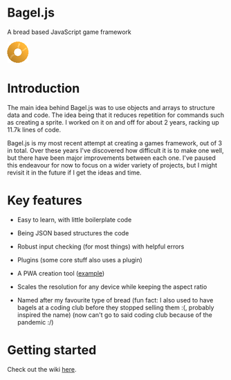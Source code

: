 # Bagel.js
A bread based JavaScript game framework

![alt text](https://github.com/hedgehog125/Bagel.js/blob/veryVeryUnstable/assets/imgs/bagel.png "The Bagel.js Logo")

# Introduction
The main idea behind Bagel.js was to use objects and arrays to structure data and code. The idea being that it reduces repetition for commands such as creating a sprite. I worked on it on and off for about 2 years, racking up 11.7k lines of code.

Bagel.js is my most recent attempt at creating a games framework, out of 3 in total. Over these years I've discovered how difficult it is to make one well, but there have been major improvements between each one. I've paused this endeavour for now to focus on a wider variety of projects, but I might revisit it in the future if I get the ideas and time.

# Key features
 * Easy to learn, with little boilerplate code
 * Being JSON based structures the code
 * Robust input checking (for most things) with helpful errors
 * Plugins (some core stuff also uses a plugin)
 * A PWA creation tool ([example](http://hedgehog125.github.io/Bagel-PWA/))
 * Scales the resolution for any device while keeping the aspect ratio

 * Named after my favourite type of bread (fun fact: I also used to have bagels at a coding club before they stopped selling them :(, probably inspired the name)
 (now can't go to said coding club because of the pandemic :/)

 # Getting started
 Check out the wiki [here](https://github.com/hedgehog125/Bagel.js/wiki).
